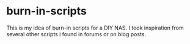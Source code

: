 # burn-in-scripts
This is my idea of burn-in scripts for a DIY NAS. I took inspiration from several other scripts i found in forums or on blog posts.
